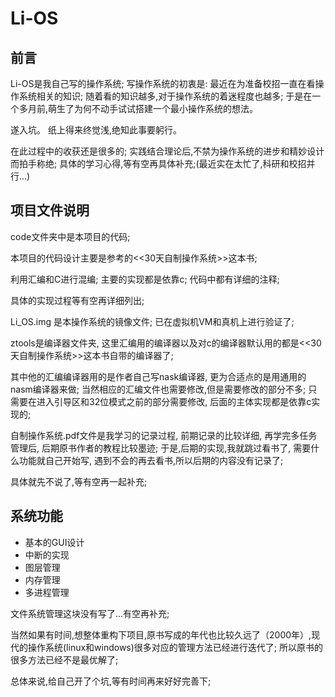 # Li-OS

## 前言

Li-OS是我自己写的操作系统; 写操作系统的初衷是: 最近在为准备校招一直在看操作系统相关的知识; 随着看的知识越多,对于操作系统的着迷程度也越多; 于是在一个多月前,萌生了为何不动手试试搭建一个最小操作系统的想法。 

遂入坑。 纸上得来终觉浅,绝知此事要躬行。

在此过程中的收获还是很多的; 实践结合理论后,不禁为操作系统的进步和精妙设计而拍手称绝; 具体的学习心得,等有空再具体补充;(最近实在太忙了,科研和校招并行...)



## 项目文件说明

code文件夹中是本项目的代码; 

本项目的代码设计主要是参考的<<30天自制操作系统>>这本书;

利用汇编和C进行混编; 主要的实现都是依靠c; 代码中都有详细的注释; 

具体的实现过程等有空再详细列出; 

Li_OS.img 是本操作系统的镜像文件; 已在虚拟机VM和真机上进行验证了;



ztools是编译器文件夹, 这里汇编用的编译器以及对c的编译器默认用的都是<<30天自制操作系统>>这本书自带的编译器了;

其中他的汇编编译器用的是作者自己写nask编译器, 更为合适点的是用通用的nasm编译器来做; 当然相应的汇编文件也需要修改,但是需要修改的部分不多;  只需要在进入引导区和32位模式之前的部分需要修改, 后面的主体实现都是依靠c实现的;



自制操作系统.pdf文件是我学习的记录过程, 前期记录的比较详细, 再学完多任务管理后, 后期原书作者的教程比较墨迹; 于是,后期的实现,我就跳过看书了, 需要什么功能就自己开始写, 遇到不会的再去看书,所以后期的内容没有记录了;

具体就先不说了,等有空再一起补充; 



## 系统功能

- 基本的GUI设计
- 中断的实现
- 图层管理
- 内存管理
- 多进程管理

文件系统管理这块没有写了...有空再补充; 

当然如果有时间,想整体重构下项目,原书写成的年代也比较久远了（2000年）,现代的操作系统(linux和windows)很多对应的管理方法已经进行迭代了; 所以原书的很多方法已经不是最优解了; 

总体来说,给自己开了个坑,等有时间再来好好完善下;





